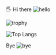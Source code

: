 🖐 Hi there ![hello](https://camo.githubusercontent.com/4080d349f13efe927596fc36abbb36b13218bf88/68747470733a2f2f63646e2e646973636f72646170702e636f6d2f656d6f6a69732f3430303234383130333331333231313339322e676966)


![trophy](https://github-profile-trophy.vercel.app/?username=NekoTheDev&margin-w=15)

![Top Langs](https://github-readme-stats.vercel.app/api/top-langs/?username=DiveshTheReal&theme=dark&layout=compact)

Bye
![bye](https://github.githubassets.com/images/mona-whisper.gif)
